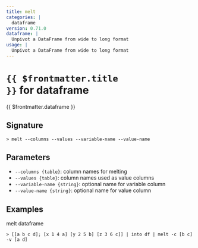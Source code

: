```yaml
---
title: melt
categories: |
  dataframe
version: 0.71.0
dataframe: |
  Unpivot a DataFrame from wide to long format
usage: |
  Unpivot a DataFrame from wide to long format
---
```


# <code>{{ $frontmatter.title }}</code> for dataframe

<div class='command-title'>{{ $frontmatter.dataframe }}</div>

## Signature

```> melt --columns --values --variable-name --value-name```

## Parameters

 -  `--columns {table}`: column names for melting
 -  `--values {table}`: column names used as value columns
 -  `--variable-name {string}`: optional name for variable column
 -  `--value-name {string}`: optional name for value column

## Examples

melt dataframe
```shell
> [[a b c d]; [x 1 4 a] [y 2 5 b] [z 3 6 c]] | into df | melt -c [b c] -v [a d]
```
